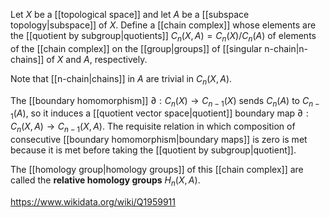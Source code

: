 Let $X$ be a [[topological space]] and let $A$ be a [[subspace topology|subspace]] of $X$. Define a [[chain complex]] whose elements are the [[quotient by subgroup|quotients]] $C_n(X,A) = C_n(X)/C_n(A)$ of elements of the [[chain complex]] on the [[group|groups]] of [[singular n-chain|n-chains]] of $X$ and $A$, respectively. 

Note that [[n-chain|chains]] in $A$ are trivial in $C_n(X,A)$. 

The [[boundary homomorphism]] $\partial:C_n(X)\to C_{n-1}(X)$ sends $C_n(A)$ to $C_{n-1}(A)$, so it induces a [[quotient vector space|quotient]] boundary map $\partial: C_n(X,A)\to C_{n-1}(X,A)$. The requisite relation in which composition of consecutive [[boundary homomorphism|boundary maps]] is zero is met because it is met before taking the [[quotient by subgroup|quotient]]. 

The [[homology group|homology groups]] of this [[chain complex]] are called the **relative homology groups** $H_n(X,A)$.

https://www.wikidata.org/wiki/Q1959911